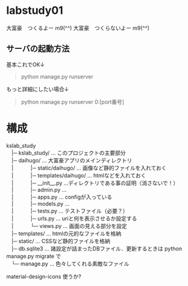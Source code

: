 # labstudy01
大富豪　つくるよー m9(^^)
大富豪　つくらないよー m9(^^)

## サーバの起動方法
基本これでOK↓
> python manage.py runserver

もっと詳細にしたい場合↓
> python manage.py runserver 0:[port番号]

# 構成
kslab_study  
  &emsp;|─ kslab_study/ ... このプロジェクトの主要部分  
  &emsp;|─ daihugo/     ... 大富豪アプリのメインディレクトリ  
    &emsp;| &emsp;&emsp;&emsp;|─ static/daihugo/ ... 画像など静的ファイルを入れておく  
    &emsp;| &emsp;&emsp;&emsp;|─ templates/daihugo/ ... htmlなどを入れておく  
    &emsp;| &emsp;&emsp;&emsp;|─ \_\_init\_\_.py ...ディレクトリである事の証明（消さないで！）  
    &emsp;| &emsp;&emsp;&emsp;|─ admin.py ...  
    &emsp;| &emsp;&emsp;&emsp;|─ apps.py ... configが入っている  
    &emsp;| &emsp;&emsp;&emsp;|─ models.py ...  
    &emsp;| &emsp;&emsp;&emsp;|─ tests.py ... テストファイル（必要？）  
    &emsp;| &emsp;&emsp;&emsp;|─ urls.py  ... uriと何を表示させるか設定する  
    &emsp;| &emsp;&emsp;&emsp;└─ views.py ... 画面の見える部分を設定  
  &emsp;|─ templates/   ... htmlの元的なファイルを格納  
  &emsp;|─ static/      ... CSSなど静的ファイルを格納  
  &emsp;|─ db.sqlite3   ... 諸設定が詰まったDBファイル．更新するときは python manage.py migrate で  
  &emsp;└─ manage.py  ... 色々してくれる素敵なファイル  


material-design-icons 使うか?